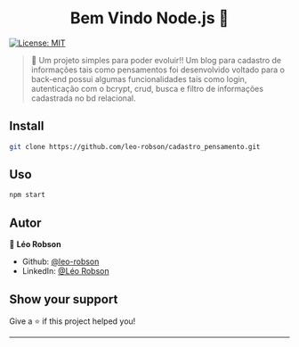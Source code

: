 <h1 align="center">Bem Vindo Node.js 👋</h1>
<p>
  <a href="#" target="_blank">
    <img alt="License: MIT" src="https://img.shields.io/badge/License-MIT-yellow.svg" />
  </a>
</p>

> 🐳 Um projeto simples para poder evoluir!! Um blog para cadastro de informações tais como pensamentos 
foi desenvolvido voltado para o back-end possui algumas funcionalidades tais como login, autenticação 
com o bcrypt, crud, busca e filtro de informações cadastrada no bd relacional.

## Install

```sh
git clone https://github.com/leo-robson/cadastro_pensamento.git
```

## Uso

```sh
npm start
```

## Autor

👤 **Léo Robson**

* Github: [@leo-robson](https://github.com/leo-robson)
* LinkedIn: [@Léo Robson](https://www.linkedin.com/in/leo-robson-b75984147/)

## Show your support

Give a ⭐️ if this project helped you!

***
